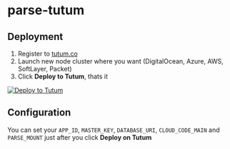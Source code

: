 # parse-tutum

## Deployment

1. Register to [tutum.co](https://tutum.co)
2. Launch new node cluster where you want (DigitalOcean, Azure, AWS, SoftLayer, Packet)
3. Click **Deploy to Tutum**, thats it

[![Deploy to Tutum](https://s.tutum.co/deploy-to-tutum.svg)](https://dashboard.tutum.co/stack/deploy/)


## Configuration

You can set your `APP_ID`, `MASTER_KEY`, `DATABASE_URI`, `CLOUD_CODE_MAIN` and `PARSE_MOUNT` just after you click **Deploy on Tutum**
